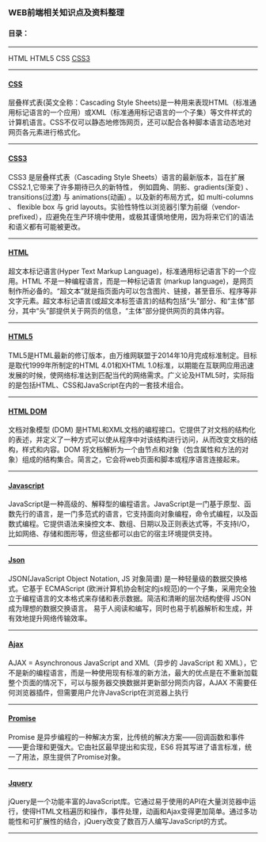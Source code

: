 ### WEB前端相关知识点及资料整理
#### 目录：
***
HTML HTML5 CSS [CSS3][4] 



***
#### [CSS][3] 
[3]:https://github.com/Weitians/notes/blob/master/CSS.md
层叠样式表(英文全称：Cascading Style Sheets)是一种用来表现HTML（标准通用标记语言的一个应用）或XML（标准通用标记语言的一个子集）等文件样式的计算机语言。CSS不仅可以静态地修饰网页，还可以配合各种脚本语言动态地对网页各元素进行格式化。
***
#### [CSS3][4]
[4]:https://github.com/Weitians/notes/blob/master/CSS3.md
CSS3 是层叠样式表（Cascading Style Sheets）语言的最新版本，旨在扩展CSS2.1,它带来了许多期待已久的新特性， 例如圆角、阴影、gradients(渐变) 、transitions(过渡) 与 animations(动画) 。以及新的布局方式，如 multi-columns 、 flexible box 与 grid layouts。实验性特性以浏览器引擎为前缀（vendor-prefixed），应避免在生产环境中使用，或极其谨慎地使用，因为将来它们的语法和语义都有可能被更改。
***

#### [HTML][1]
[1]:https://github.com/Weitians/notes/blob/master/HTML.md
超文本标记语言(Hyper Text Markup Language)，标准通用标记语言下的一个应用。HTML 不是一种编程语言，而是一种标记语言 (markup language)，是网页制作所必备的。“超文本”就是指页面内可以包含图片、链接，甚至音乐、程序等非文字元素。超文本标记语言(或超文本标签语言)的结构包括“头”部分、和“主体”部分，其中“头”部提供关于网页的信息，“主体”部分提供网页的具体内容。
***

#### [HTML5][2]
[2]:https://github.com/Weitians/notes/blob/master/HTML5.md
TML5是HTML最新的修订版本，由万维网联盟于2014年10月完成标准制定。目标是取代1999年所制定的HTML 4.01和XHTML 1.0标准，以期能在互联网应用迅速发展的时候，使网络标准达到匹配当代的网络需求。广义论及HTML5时，实际指的是包括HTML、CSS和JavaScript在内的一套技术组合。
***

#### [HTML DOM][5]
[5]:https://github.com/Weitians/notes/blob/master/HTML%20DOM.md
文档对象模型 (DOM) 是HTML和XML文档的编程接口。它提供了对文档的结构化的表述，并定义了一种方式可以使从程序中对该结构进行访问，从而改变文档的结构，样式和内容。DOM 将文档解析为一个由节点和对象（包含属性和方法的对象）组成的结构集合。简言之，它会将web页面和脚本或程序语言连接起来。
***

#### [Javascript][6]
[6]:https://github.com/Weitians/notes/blob/master/Javascript.md
JavaScript是一种高级的、解释型的编程语言。JavaScript是一门基于原型、函数先行的语言，是一门多范式的语言，它支持面向对象编程，命令式编程，以及函数式编程。它提供语法来操控文本、数组、日期以及正则表达式等，不支持I/O，比如网络、存储和图形等，但这些都可以由它的宿主环境提供支持。
***

#### [Json][7]
[7]:https://github.com/Weitians/notes/blob/master/Json.md
JSON(JavaScript Object Notation, JS 对象简谱) 是一种轻量级的数据交换格式。它基于 ECMAScript (欧洲计算机协会制定的js规范)的一个子集，采用完全独立于编程语言的文本格式来存储和表示数据。简洁和清晰的层次结构使得 JSON 成为理想的数据交换语言。 易于人阅读和编写，同时也易于机器解析和生成，并有效地提升网络传输效率。
***

#### [Ajax][8]
[8]:https://github.com/Weitians/notes/blob/master/Ajax.md
AJAX = Asynchronous JavaScript and XML（异步的 JavaScript 和 XML），它不是新的编程语言，而是一种使用现有标准的新方法，最大的优点是在不重新加载整个页面的情况下，可以与服务器交换数据并更新部分网页内容，AJAX 不需要任何浏览器插件，但需要用户允许JavaScript在浏览器上执行
***

#### [Promise][9]
[9]:https://github.com/Weitians/notes/blob/master/Promise.md
Promise 是异步编程的一种解决方案，比传统的解决方案——回调函数和事件——更合理和更强大。它由社区最早提出和实现，ES6 将其写进了语言标准，统一了用法，原生提供了Promise对象。
***

#### [Jquery][10]
[10]:https://github.com/Weitians/notes/blob/master/Jquery.md
jQuery是一个功能丰富的JavaScript库。它通过易于使用的API在大量浏览器中运行，使得HTML文档遍历和操作，事件处理，动画和Ajax变得更加简单。通过多功能性和可扩展性的结合，jQuery改变了数百万人编写JavaScript的方式。
***




